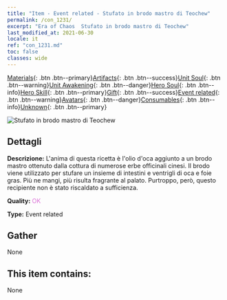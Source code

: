 ```yaml
---
title: "Item - Event related - Stufato in brodo mastro di Teochew"
permalink: /con_1231/
excerpt: "Era of Chaos  Stufato in brodo mastro di Teochew"
last_modified_at: 2021-06-30
locale: it
ref: "con_1231.md"
toc: false
classes: wide
---
```

 [Materials](/ItemsIT/){: .btn .btn--primary}[Artifacts](/ItemsIT/Artifacts/){: .btn .btn--success}[Unit Soul](/ItemsIT/UnitSoul/){: .btn .btn--warning}[Unit Awakening](/ItemsIT/UnitAwakening/){: .btn .btn--danger}[Hero Soul](/ItemsIT/HeroSoul/){: .btn .btn--info}[Hero Skill](/ItemsIT/HeroSkill/){: .btn .btn--primary}[Gift](/ItemsIT/Gift/){: .btn .btn--success}[Event related](/ItemsIT/Events/){: .btn .btn--warning}[Avatars](/ItemsIT/Avatars/){: .btn .btn--danger}[Consumables](/ItemsIT/Consumables/){: .btn .btn--info}[Unknown](/ItemsIT/Unknown/){: .btn .btn--primary}

 ![Stufato in brodo mastro di Teochew](/images/t/i_81531131.png)

## Dettagli
 **Descrizione:** L'anima di questa ricetta è l'olio d'oca aggiunto a un brodo mastro ottenuto dalla cottura di numerose erbe officinali cinesi. Il brodo viene utilizzato per stufare un insieme di intestini e ventrigli di oca e foie gras. Più ne mangi, più risulta fragrante al palato. Purtroppo, però, questo recipiente non è stato riscaldato a sufficienza.

 **Quality:** <span style="color: #DA70D6">OK</span>

 **Type:** Event related

## Gather

  None

## This item contains:

  None

